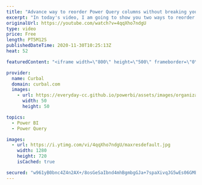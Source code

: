 ```yaml
---
title: "Advance way to reorder Power Query columns without breaking your queries"
excerpt: "In today's video, I am going to show you two ways to reorder power query columns without breaking your queries!  Chapters: 00:00 Describing the problem when reordering columns 02:00 Solution1: Ignore missing columns 02:47 Solution2: If the column is missing create a null column 03:50 Solution 3: Manipulate"
originalUrl: https://youtube.com/watch?v=4qqXho7ndgU
type: video
price: Free
length: PT5M12S
publishedDateTime: 2020-11-30T10:25:13Z
heat: 52

featuredContent: "<iframe width=\"800\" height=\"500\" frameborder=\"0\" src=\"https://www.youtube.com/embed/4qqXho7ndgU\" allow=\"accelerometer; autoplay; encrypted-media; gyroscope; picture-in-picture\" allowfullscreen></iframe>"

provider:
  name: Curbal
  domain: curbal.com
  images:
    - url: https://everyday-cc.github.io/powerbi/assets/images/organizations/curbal.com-50x50.jpg
      width: 50
      height: 50

topics:
  - Power BI
  - Power Query

images:
  - url: https://i.ytimg.com/vi/4qqXho7ndgU/maxresdefault.jpg
    width: 1280
    height: 720
    isCached: true

secured: "w961yB0bnc4Z4n2AX+/8osGeSaIbnd4mhBgmbgGJa+7spaXivqJG5wEs06GMEMHvDnS3SOecxBxPm0Ynzm5w7+GzJqmN6gDIqge6m+cwfw+oslFZwZxbIj8ApAHrlhiQL8S3pMOHM1egLcryXYofkBEk6lOfZLWIw+JY7aVlRt65AmmABVV+rgt5tDih92hRoG5tNc3emVC0IUUG87yc2nnSl6IHkM6/Lm7LhXRfq4f+SHovrq5m2KTjvn54lhp+ZQ2Te1btdGvgO8jtWC5tZvja6a2EAL5fiUjli0RUTNgr7ygZ7FOLvcctRBWkNovDGYxkyqIyr8oT3OqJhcyjpuwTHCjZ7OVh1JBJ2EGd7HbBqNQMNlH2zTigFsth41fkqS2rywg38yWUR2FU7BcMkBQoCQfjdtbA/40h9yE8v/U=;BYsGeBDYkJTbKTLshfCUhA=="
---
```


